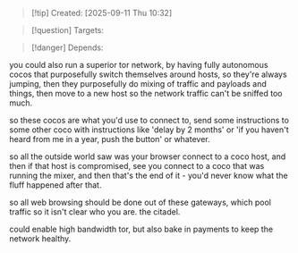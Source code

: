 
>[!tip] Created: [2025-09-11 Thu 10:32]

>[!question] Targets: 

>[!danger] Depends: 

you could also run a superior tor network, by having fully autonomous cocos that purposefully switch themselves around hosts, so they're always jumping, then they purposefully do mixing of traffic and payloads and things, then move to a new host so the network traffic can't be sniffed too much.

so these cocos are what you'd use to connect to, send some instructions to some other coco with instructions like 'delay by 2 months' or 'if you haven't heard from me in a year, push the button' or whatever.

so all the outside world saw was your browser connect to a coco host, and then if that host is compromised, see you connect to a coco that was running the mixer, and then that's the end of it - you'd never know what the fluff happened after that.

so all web browsing should be done out of these gateways, which pool traffic so it isn't clear who you are.  the citadel.

could enable high bandwidth tor, but also bake in payments to keep the network healthy.